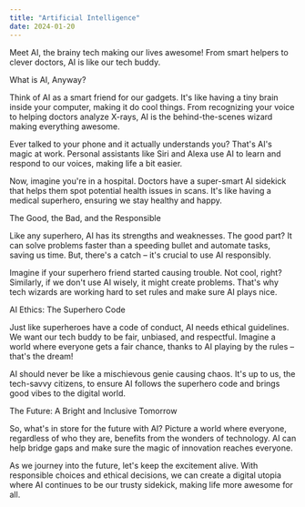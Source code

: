 ```yaml
---
title: "Artificial Intelligence"
date: 2024-01-20
---
```


Meet AI, the brainy tech making our lives awesome! From smart helpers to clever doctors, AI is like our tech buddy.

What is AI, Anyway?

Think of AI as a smart friend for our gadgets. It's like having a tiny brain inside your computer, making it do cool things. From recognizing your voice to helping doctors analyze X-rays, AI is the behind-the-scenes wizard making everything awesome.

Ever talked to your phone and it actually understands you? That's AI's magic at work. Personal assistants like Siri and Alexa use AI to learn and respond to our voices, making life a bit easier.

Now, imagine you're in a hospital. Doctors have a super-smart AI sidekick that helps them spot potential health issues in scans. It's like having a medical superhero, ensuring we stay healthy and happy.

The Good, the Bad, and the Responsible

Like any superhero, AI has its strengths and weaknesses. The good part? It can solve problems faster than a speeding bullet and automate tasks, saving us time. But, there's a catch – it's crucial to use AI responsibly.

Imagine if your superhero friend started causing trouble. Not cool, right? Similarly, if we don't use AI wisely, it might create problems. That's why tech wizards are working hard to set rules and make sure AI plays nice.

AI Ethics: The Superhero Code

Just like superheroes have a code of conduct, AI needs ethical guidelines. We want our tech buddy to be fair, unbiased, and respectful. Imagine a world where everyone gets a fair chance, thanks to AI playing by the rules – that's the dream!

AI should never be like a mischievous genie causing chaos. It's up to us, the tech-savvy citizens, to ensure AI follows the superhero code and brings good vibes to the digital world.

The Future: A Bright and Inclusive Tomorrow

So, what's in store for the future with AI? Picture a world where everyone, regardless of who they are, benefits from the wonders of technology. AI can help bridge gaps and make sure the magic of innovation reaches everyone.

As we journey into the future, let's keep the excitement alive. With responsible choices and ethical decisions, we can create a digital utopia where AI continues to be our trusty sidekick, making life more awesome for all.

